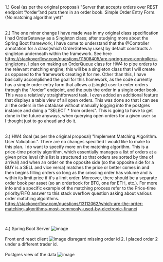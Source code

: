 1.) Goal (as per the original proposal) "Server that accepts orders over REST endpoint “/order”and puts them in an order book. 
Simple Order Entry Form. (No matching algorithm yet)"</br></br></br>
2.) The one minor change I have made was in my original class specification I had OrderGateway as a Singleton class; after studying more about the Spring Boot framework, I have come to understand that the @Controller annotation for a class(which OrderGateway uses) by default constructs a singleton underneath within the framework. See here https://stackoverflow.com/questions/11508405/are-spring-mvc-controllers-singletons. I plan on making an OrderQueue class for HW4 to pipe orders to the relevant matching engine; this will be a singleton class that I will create as opposed to the framework creating it for me. Other than this, I have basically accomplished the goal for this homework, as the code currently has a simple order entry form that allows a (single)
user to enter orders through the "/order" endpoint, and the puts the order in a single order book. This was a relatively straightforward task. I even added
an additional feature that displays a table view of all open orders. This was done so that I can see all the orders
in the database without manually logging into the postgres instance and doing a "SELECT * from orders". This is going to have to get done in the future anyways, when querying open orders for a given user so I thought just to go ahead and do it.</br></br></br>
3.) HW4 Goal (as per the original proposal) "Implement Matching Algorithm. User Validation.". There are no changes specified I would
like to make to this plan. I do want to specify more on the matching algorithm. This is a price-time priority algorithm, which essentially
manages a list of orders at a given price level (this list is structured so that orders are sorted by time of arrival) and when an order on the opposite side (so the opposite side for a BUY is a SELL and vice versa) matches the 
price or better comes in and then begins filling orders so long as the crossing order has volume and is within its limit price if it's a 
limit order. Moreover, there should be a separate order book per asset (so an orderbook for BTC, one for ETH, etc.). For more info and a specific example of the matching process refer to the Price-time priority/FIFO answer to this stack overflow question asking about various order matching algorithms. https://stackoverflow.com/questions/13112062/which-are-the-order-matching-algorithms-most-commonly-used-by-electronic-financi</br></br></br>

4.) Spring Boot Server ![image](https://s17.postimg.org/m0xmc78n3/Spring_Boot.png)</br></br>
Front end react client ![image](https://s17.postimg.org/4ox9qghn3/hades-cli.png) disregard missing order id 2. I placed order 2 under a different trader id.</br></br>
Postgres view of the data ![image](https://s17.postimg.org/7vrta924v/psql.png)</br></br>
